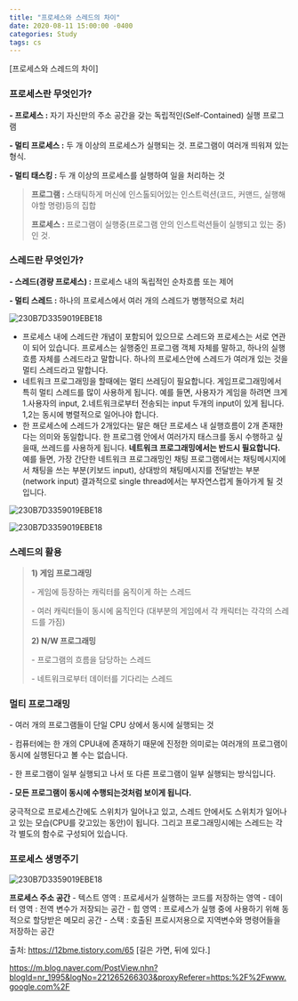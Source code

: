 ```yaml
---
title: "프로세스와 스레드의 차이"
date: 2020-08-11 15:00:00 -0400
categories: Study
tags: cs
---
```


[프로세스와 스레드의 차이]



### 프로세스란 무엇인가?

**- 프로세스 :** 자기 자신만의 주소 공간을 갖는 독립적인(Self-Contained) 실행 프로그램

**- 멀티 프로세스 :** 두 개 이상의 프로세스가 실행되는 것. 프로그램이 여러개 띄워져 있는 형식.

**- 멀티 태스킹 :** 두 개 이상의 프로세스를 실행하여 일을 처리하는 것



> **프로그램 :** 스태틱하게 머신에 인스톨되어있는 인스트럭션(코드, 커맨드, 실행해야할 명령)등의 집합
>
> **프로세스 :** 프로그램이 실행중(프로그램 안의 인스트럭션들이 실행되고 있는 중)인 것.
>
> 

### 스레드란 무엇인가?

**- 스레드(경량 프로세스) :** 프로세스 내의 독립적인 순차흐름 또는 제어

**- 멀티 스레드 :** 하나의 프로세스에서 여러 개의 스레드가 병행적으로 처리

![230B7D3359019EBE18](../../assets/images/study/processAndThread/그림1.jpg)

- 프로세스 내에 스레드란 개념이 포함되어 있으므로 스레드와 프로세스는 서로 연관이 되어 있습니다. 프로세스는 실행중인 프로그램 객체 자체를 말하고, 하나의 실행흐름 자체를 스레드라고 말합니다. 하나의 프로세스안에 스레드가 여러개 있는 것을 멀티 스레드라고 말합니다. 
- 네트워크 프로그래밍을 할때에는 멀티 쓰레딩이 필요합니다. 게임프로그래밍에서 특히 멀티 스레드를 많이 사용하게 됩니다. 예를 들면, 사용자가 게임을 하려면 크게 1.사용자의 input, 2.네트워크로부터 전송되는 input 두개의 input이 있게 됩니다. 1,2는 동시에 병렬적으로 일어나야 합니다.
- 한 프로세스에 스레드가 2개있다는 말은 해단 프로세스 내 실행흐름이 2개 존재한다는 의미와 동일합니다. 한 프로그램 안에서 여러가지 태스크를 동시 수행하고 싶을때, 쓰레드를 사용하게 됩니다. **네트워크 프로그래밍에서는 반드시 필요합니다.** 예를 들면, 가장 간단한 네트워크 프로그래밍인 채팅 프로그램에서는 채팅메시지에서 채팅을 쓰는 부분(키보드 input), 상대방의 채팅메시지를 전달받는 부분(network input) 결과적으로 single thread에서는 부자연스럽게 돌아가게 될 것입니다.

![230B7D3359019EBE18](../../assets/images/study/processAndThread/그림2.png)

![230B7D3359019EBE18](../../assets/images/study/processAndThread/그림3.png)

### 스레드의 활용

> **1) 게임 프로그래밍**
>
>   \- 게임에 등장하는 캐릭터를 움직이게 하는 스레드
>
>   \- 여러 캐릭터들이 동시에 움직인다 (대부분의 게임에서 각 캐릭터는 각각의 스레드를 가짐)
>
> **2) N/W 프로그래밍**
>
>   \- 프로그램의 흐름을 담당하는 스레드
>
>   \- 네트워크로부터 데이터를 기다리는 스레드



### 멀티 프로그래밍

\- 여러 개의 프로그램들이 단일 CPU 상에서 동시에 실행되는 것

\- 컴퓨터에는 한 개의 CPU내에 존재하기 때문에 진정한 의미로는 여러개의 프로그램이 동시에 실행된다고 볼 수는 없습니다.

\- 한 프로그램이 일부 실행되고 나서 또 다른 프로그램이 일부 실행되는 방식입니다.

**- 모든 프로그램이 동시에 수행되는것처럼 보이게 됩니다.**





궁극적으로 프로세스간에도 스위치가 일어나고 있고, 스레드 안에서도 스위치가 일어나고 있는 모습(CPU를 갖고있는 동안)이 됩니다. 그리고 프로그래밍시에는 스레드는 각각 별도의 함수로 구성되어 있습니다.



### 프로세스 생명주기

![230B7D3359019EBE18](../../assets/images/study/processAndThread/그림4.png)



**프로세스 주소 공간**
\- 텍스트 영역 : 프로세서가 실행하는 코드를 저장하는 영역
\- 데이터 영역 : 전역 변수가 저장되는 공간
\- 힙 영역 : 프로세스가 실행 중에 사용하기 위해 동적으로 할당받은 메모리 공간
\- 스택 : 호출된 프로시저용으로 지역변수와 명령어들을 저장하는 공간





출처: https://12bme.tistory.com/65 [길은 가면, 뒤에 있다.]

https://m.blog.naver.com/PostView.nhn?blogId=nr_1995&logNo=221265266303&proxyReferer=https:%2F%2Fwww.google.com%2F